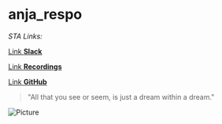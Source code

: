 # anja_respo
_STA Links:_

[Link **Slack**](https://app.slack.com/client/T02CJQR7E8N/C02CARBL5SB/thread/C02CARBL5SB-1632234586.001400)

[Link **Recordings**](https://tube.switch.ch/channels/RWOtNGIrWT)

[Link **GitHub**](https://github.com/sta426hs2021/material)

> "All that you see or seem, is just a dream within a dream."

![Picture](https://hddesktopwallpapers.in/wp-content/uploads/2015/09/chipmunk-picture.jpg)